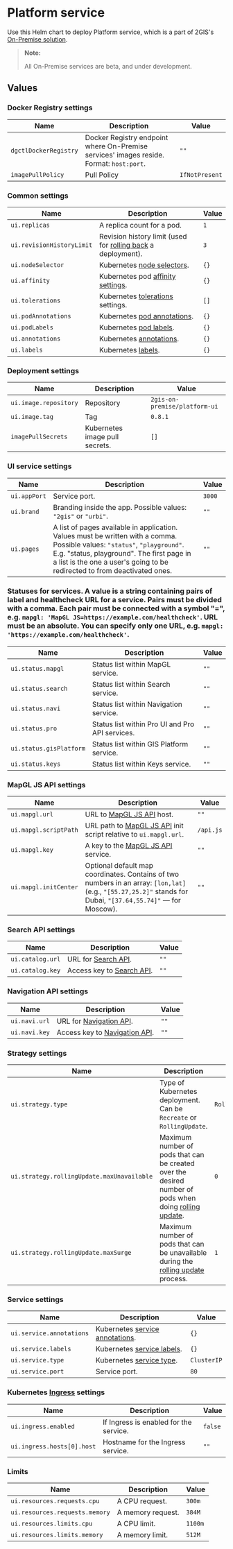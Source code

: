 # Platform service

Use this Helm chart to deploy Platform service, which is a part of 2GIS's [On-Premise solution](https://docs.2gis.com/en/on-premise/overview).

> **Note:**
>
> All On-Premise services are beta, and under development.

## Values

### Docker Registry settings

| Name                  | Description                                                                             | Value          |
| --------------------- | --------------------------------------------------------------------------------------- | -------------- |
| `dgctlDockerRegistry` | Docker Registry endpoint where On-Premise services' images reside. Format: `host:port`. | `""`           |
| `imagePullPolicy`     | Pull Policy                                                                             | `IfNotPresent` |

### Common settings

| Name                      | Description                                                                                                                                    | Value |
| ------------------------- | ---------------------------------------------------------------------------------------------------------------------------------------------- | ----- |
| `ui.replicas`             | A replica count for a pod.                                                                                                                     | `1`   |
| `ui.revisionHistoryLimit` | Revision history limit (used for [rolling back](https://kubernetes.io/docs/concepts/configuration/manage-resources-containers/) a deployment). | `3`   |
| `ui.nodeSelector`         | Kubernetes [node selectors](https://kubernetes.io/docs/concepts/scheduling-eviction/assign-pod-node/#nodeselector).                            | `{}`  |
| `ui.affinity`             | Kubernetes pod [affinity settings](https://kubernetes.io/docs/concepts/scheduling-eviction/assign-pod-node/#node-affinity).                    | `{}`  |
| `ui.tolerations`          | Kubernetes [tolerations](https://kubernetes.io/docs/concepts/scheduling-eviction/taint-and-toleration/) settings.                              | `[]`  |
| `ui.podAnnotations`       | Kubernetes [pod annotations](https://kubernetes.io/docs/concepts/overview/working-with-objects/annotations/).                                  | `{}`  |
| `ui.podLabels`            | Kubernetes [pod labels](https://kubernetes.io/docs/concepts/overview/working-with-objects/labels/).                                            | `{}`  |
| `ui.annotations`          | Kubernetes [annotations](https://kubernetes.io/docs/concepts/overview/working-with-objects/annotations/).                                      | `{}`  |
| `ui.labels`               | Kubernetes [labels](https://kubernetes.io/docs/concepts/overview/working-with-objects/labels/).                                                | `{}`  |

### Deployment settings

| Name                  | Description                    | Value                         |
| --------------------- | ------------------------------ | ----------------------------- |
| `ui.image.repository` | Repository                     | `2gis-on-premise/platform-ui` |
| `ui.image.tag`        | Tag                            | `0.8.1`                       |
| `imagePullSecrets`    | Kubernetes image pull secrets. | `[]`                          |

### UI service settings

| Name         | Description                                                                                                                                                                                                                                          | Value  |
| ------------ | ---------------------------------------------------------------------------------------------------------------------------------------------------------------------------------------------------------------------------------------------------- | ------ |
| `ui.appPort` | Service port.                                                                                                                                                                                                                                        | `3000` |
| `ui.brand`   | Branding inside the app. Possible values: `"2gis"` or `"urbi"`.                                                                                                                                                                                      | `""`   |
| `ui.pages`   | A list of pages available in application. Values must be written with a comma. Possible values: `"status"`, `"playground"`. E.g. "status, playground". The first page in a list is the one a user's going to be redirected to from deactivated ones. | `""`   |

### Statuses for services. A value is a string containing pairs of label and healthcheck URL for a service. Pairs must be divided with a comma. Each pair must be connected with a symbol "=", e.g. `mapgl: 'MapGL JS=https://example.com/healthcheck'`. URL must be an absolute. You can specify only one URL, e.g. `mapgl: 'https://example.com/healthcheck'`.

| Name                    | Description                                     | Value |
| ----------------------- | ----------------------------------------------- | ----- |
| `ui.status.mapgl`       | Status list within MapGL service.               | `""`  |
| `ui.status.search`      | Status list within Search service.              | `""`  |
| `ui.status.navi`        | Status list within Navigation service.          | `""`  |
| `ui.status.pro`         | Status list within Pro UI and Pro API services. | `""`  |
| `ui.status.gisPlatform` | Status list within GIS Platform service.        | `""`  |
| `ui.status.keys`        | Status list within Keys service.                | `""`  |

### MapGL JS API settings

| Name                  | Description                                                                                                                                                   | Value     |
| --------------------- | ------------------------------------------------------------------------------------------------------------------------------------------------------------- | --------- |
| `ui.mapgl.url`        | URL to [MapGL JS API](https://docs.2gis.com/en/on-premise/map) host.                                                                                          | `""`      |
| `ui.mapgl.scriptPath` | URL path to [MapGL JS API](https://docs.2gis.com/en/on-premise/map) init script relative to `ui.mapgl.url`.                                                   | `/api.js` |
| `ui.mapgl.key`        | A key to the [MapGL JS API](https://docs.2gis.com/en/on-premise/map) service.                                                                                 | `""`      |
| `ui.mapgl.initCenter` | Optional default map coordinates. Contains of two numbers in an array: `[lon,lat]` (e.g., `"[55.27,25.2]"` stands for Dubai, `"[37.64,55.74]"` — for Moscow). | `""`      |

### Search API settings

| Name             | Description                                                             | Value |
| ---------------- | ----------------------------------------------------------------------- | ----- |
| `ui.catalog.url` | URL for [Search API](https://docs.2gis.com/en/on-premise/search).       | `""`  |
| `ui.catalog.key` | Access key to [Search API](https://docs.2gis.com/en/on-premise/search). | `""`  |

### Navigation API settings

| Name          | Description                                                                              | Value |
| ------------- | ---------------------------------------------------------------------------------------- | ----- |
| `ui.navi.url` | URL for [Navigation API](https://docs.2gis.com/en/on-premise/navigation/overview).       | `""`  |
| `ui.navi.key` | Access key to [Navigation API](https://docs.2gis.com/en/on-premise/navigation/overview). | `""`  |

### Strategy settings

| Name                                       | Description                                                                                                                                                                                              | Value           |
| ------------------------------------------ | -------------------------------------------------------------------------------------------------------------------------------------------------------------------------------------------------------- | --------------- |
| `ui.strategy.type`                         | Type of Kubernetes deployment. Can be `Recreate` or `RollingUpdate`.                                                                                                                                     | `RollingUpdate` |
| `ui.strategy.rollingUpdate.maxUnavailable` | Maximum number of pods that can be created over the desired number of pods when doing [rolling update](https://kubernetes.io/docs/concepts/workloads/controllers/deployment/#rolling-update-deployment). | `0`             |
| `ui.strategy.rollingUpdate.maxSurge`       | Maximum number of pods that can be unavailable during the [rolling update](https://kubernetes.io/docs/concepts/workloads/controllers/deployment/#rolling-update-deployment) process.                     | `1`             |

### Service settings

| Name                     | Description                                                                                                                    | Value       |
| ------------------------ | ------------------------------------------------------------------------------------------------------------------------------ | ----------- |
| `ui.service.annotations` | Kubernetes [service annotations](https://kubernetes.io/docs/concepts/overview/working-with-objects/annotations/).              | `{}`        |
| `ui.service.labels`      | Kubernetes [service labels](https://kubernetes.io/docs/concepts/overview/working-with-objects/labels/).                        | `{}`        |
| `ui.service.type`        | Kubernetes [service type](https://kubernetes.io/docs/concepts/services-networking/service/#publishing-services-service-types). | `ClusterIP` |
| `ui.service.port`        | Service port.                                                                                                                  | `80`        |

### Kubernetes [Ingress](https://kubernetes.io/docs/concepts/services-networking/ingress/) settings

| Name                       | Description                            | Value   |
| -------------------------- | -------------------------------------- | ------- |
| `ui.ingress.enabled`       | If Ingress is enabled for the service. | `false` |
| `ui.ingress.hosts[0].host` | Hostname for the Ingress service.      | `""`    |

### Limits

| Name                           | Description       | Value   |
| ------------------------------ | ----------------- | ------- |
| `ui.resources.requests.cpu`    | A CPU request.    | `300m`  |
| `ui.resources.requests.memory` | A memory request. | `384M`  |
| `ui.resources.limits.cpu`      | A CPU limit.      | `1100m` |
| `ui.resources.limits.memory`   | A memory limit.   | `512M`  |
